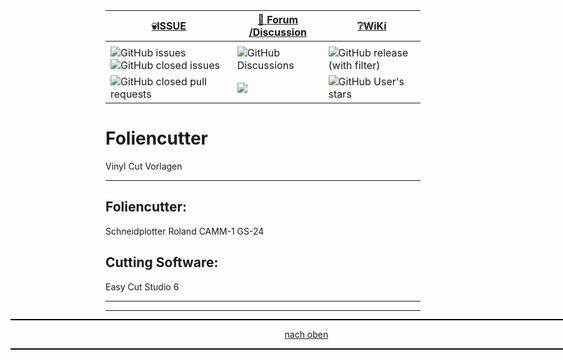<a name="oben"></a>


<div align="center">

  |[:skull:ISSUE](https://github.com/frankyhub/Foliencutter/issues?q=is%3Aissue)|[:speech_balloon: Forum /Discussion](https://github.com/frankyhub/Foliencutter/discussions)|[:grey_question:WiKi](https://github.com/frankyhub/Foliencutter/wiki)|
|--|--|--|
| | | |
|![GitHub issues](https://img.shields.io/github/issues/frankyhub/Foliencutter)![GitHub closed issues](https://img.shields.io/github/issues-closed/frankyhub/Foliencutter)|![GitHub Discussions](https://img.shields.io/github/discussions/frankyhub/Foliencutter)|![GitHub release (with filter)](https://img.shields.io/github/v/release/frankyhub/Foliencutter)|
|![GitHub closed pull requests](https://img.shields.io/github/issues-pr-closed/finaldie/skull.svg)[](https://github.com/frankyhub/Foliencutter/pulls)|[<img src="https://img.shields.io/github/license/finaldie/skull.svg">](https://github.com/frankyhub/Foliencutter/blob/main/LICENSE.md)| ![GitHub User's stars](https://img.shields.io/github/stars/frankyhub)|
</div>


# Foliencutter
Vinyl Cut Vorlagen


---
## Foliencutter:
Schneidplotter Roland CAMM-1 GS-24

## Cutting Software:
Easy Cut Studio 6

---

<div style="position:absolute; left:2cm; ">   
<ol class="breadcrumb" style="border-top: 2px solid black;border-bottom:2px solid black; height: 45px; width: 900px;"> <p align="center"><a href="#oben">nach oben</a></p></ol>
</div>  

---
